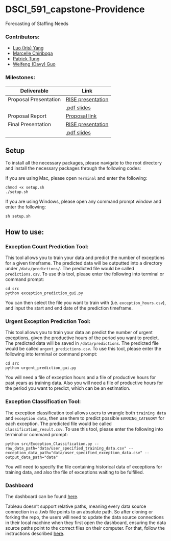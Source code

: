 # DSCI_591_capstone-Providence

Forecasting of Staffing Needs

### Contributors:

- [Luo (Iris) Yang](https://github.com/lyiris22)
- [Marcelle Chiriboga](https://github.com/mchiriboga)
- [Patrick Tung](https://github.com/tungpatrick)
- [Weifeng (Davy) Guo](https://github.com/DavyGuo)

### Milestones:
 |Deliverable|Link|
 |---|---|
 |Proposal Presentation|[RISE presentation](https://github.com/UBC-MDS/DSCI_591_capstone-Providence/blob/master/doc/Proposal_Presentation.ipynb)|
 ||[.pdf slides](https://github.com/UBC-MDS/DSCI_591_capstone-Providence/blob/master/doc/Proposal_Presentation.pdf)|
 | Proposal Report |[Proposal link](https://github.com/UBC-MDS/DSCI_591_capstone-Providence/blob/master/doc/proposal.pdf)|
 |Final Presentation|[RISE presentation](https://github.com/UBC-MDS/DSCI_591_capstone-Providence/blob/master/doc/Final_Presentation_slides.ipynb)|
 ||[.pdf slides](https://github.com/UBC-MDS/DSCI_591_capstone-Providence/blob/master/doc/Final_Presentation.pdf)|

## Setup
To install all the necessary packages, please navigate to the root directory and install the necessary packages through the following codes:

If you are using Mac, please open `Terminal` and enter the following:
```
chmod +x setup.sh
./setup.sh
```

If you are using Windows, please open any command prompt window and enter the following:
```
sh setup.sh
```

## How to use:

### Exception Count Prediction Tool:
This tool allows you to train your data and predict the number of exceptions for a given timeframe. The predicted data will be outputted into a directory under `/data/predictions/`. The predicted file would be called `predictions.csv`. To use this tool, please enter the following into terminal or command prompt:

```
cd src
python exception_prediction_gui.py
```
You can then select the file you want to train with (i.e. `exception_hours.csv`), and input the start and end date of the prediction timeframe.

### Urgent Exception Prediction Tool:
This tool allows you to train your data an predict the number of urgent exceptions, given the productive hours of the period you want to predict. The predicted data will be saved in `/data/predictions`. The predicted file would be called `urgent_predictions.csv`. To use this tool, please enter the following into terminal or command prompt:

```
cd src
python urgent_prediction_gui.py
```

You will need a file of exception hours and a file of productive hours for past years as training data. Also you will need a file of productive hours for the period you want to predict, which can be an estimation.

### Exception Classification Tool:

The exception classification tool allows users to wrangle both `training data` and `exception data`, then use them to predict possible `EARNING_CATEGORY` for each exception. The predicted file would be called `classification_result.csv`. To use this tool, please enter the following into terminal or command prompt:

```
python src/Exception_Classification.py --raw_data_path="data/user_specified_training_data.csv" --exception_data_path="data/user_specified_exception_data.csv" --output_data_path="data"
```

You will need to specify the file containing historical data of exceptions for training data, and also the file of exceptions waiting to be fulfilled.

### Dashboard

The dashboard can be found [here](https://github.com/UBC-MDS/DSCI_591_capstone-Providence/blob/master/src/phc_dashboard.twb).

Tableau doesn’t support relative paths, meaning every data source connection in a .twb file points to an absolute path. So after cloning or forking the repo, the users will need to update the data source connections in their local machine when they first open the dashboard, ensuring the data source paths point to the correct files on their computer. For that, follow the instructions described [here](https://onlinehelp.tableau.com/current/pro/desktop/en-us/connect_basic_replace.htm).
